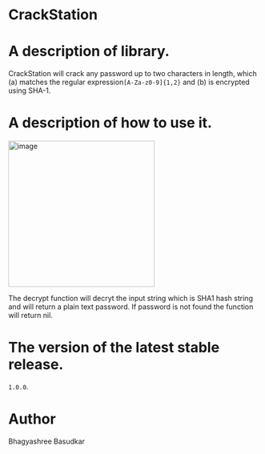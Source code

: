 # CrackStation

#  A description of library. 
CrackStation will crack any password up to two characters in length, which (a) matches the regular expression`[A-Za-z0-9]{1,2}` and (b) is encrypted using SHA-1. 
    
#  A description of how to use it. 

<img width="292" alt="image" src="https://user-images.githubusercontent.com/114601219/198856100-c4653ec9-ab2c-4c67-b4c1-823522262267.png">

The decrypt function will decryt the input string which is SHA1 hash string and will return a plain text password. If password is not found the function will return nil.
    
#  The version of the latest stable release. 
`1.0.0`.
    
#  Author

Bhagyashree Basudkar
